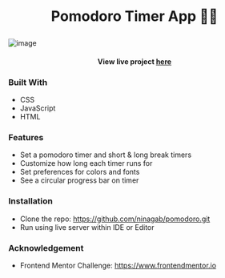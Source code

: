 # <p align="center">Pomodoro Timer App 🍅⏰</p>

![image](https://user-images.githubusercontent.com/76473196/120900391-8b0c3780-c602-11eb-960c-abd4348bdd49.png)

#### <p align="center">View live project [here](https://nina-pomodoro-app.netlify.app/)</p>



### Built With
- CSS
- JavaScript 
- HTML


### Features 

- Set a pomodoro timer and short & long break timers 
- Customize how long each timer runs for
- Set preferences for colors and fonts
- See a circular progress bar on timer


### Installation 

- Clone the repo: https://github.com/ninagab/pomodoro.git
- Run using live server within IDE or Editor   


### Acknowledgement

- Frontend Mentor Challenge: https://www.frontendmentor.io   


